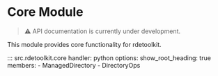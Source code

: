 # Core Module

> :warning: API documentation is currently under development.

This module provides core functionality for rdetoolkit.

::: src.rdetoolkit.core
    handler: python
    options:
      show_root_heading: true
      members:
        - ManagedDirectory
        - DirectoryOps
